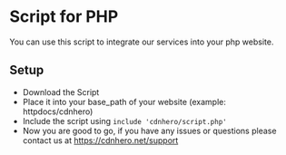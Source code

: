 # Script for PHP
You can use this script to integrate our services into your php website.

## Setup
- Download the Script
- Place it into your base_path of your website (example: httpdocs/cdnhero)
- Include the script using `include 'cdnhero/script.php'`
- Now you are good to go, if you have any issues or questions please contact us at https://cdnhero.net/support
